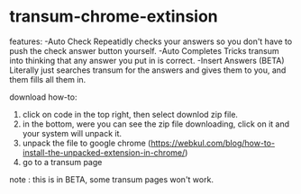 # transum-chrome-extinsion

features:
-Auto Check
Repeatidly checks your answers so you don't 
have to push the check answer button yourself.
-Auto Completes
Tricks transum into thinking that 
any answer you put in is correct.
-Insert Answers (BETA)
Literally just searches transum for the answers 
and gives them to you, and them fills all them in.

download how-to:
1. click on code in the top right, then select downlod zip file.
2. in the bottom, were you can see the zip file downloading, 
click on it and your system will unpack it.
3. unpack the file to google chrome (https://webkul.com/blog/how-to-install-the-unpacked-extension-in-chrome/)
4. go to a transum page

note : this is in BETA, some transum pages won't work.

